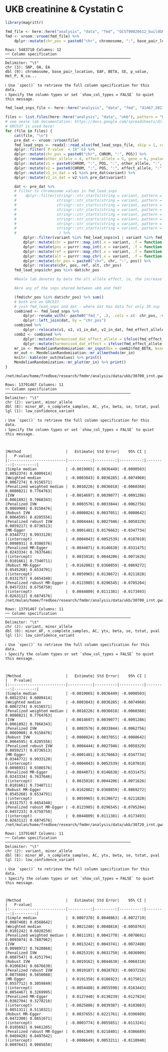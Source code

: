 UKB creatinine & Cystatin C
================

``` r
library(magrittr)
```

``` r
fmd_file <- here::here("analysis", "data", "fmd", "GCST90026612_buildGRCh37.tsv")
fmd <- vroom::vroom(fmd_file) %>%
    dplyr::mutate(chr_pos = paste0("chr", chromosome, ":", base_pair_location))
```

    Rows: 5483710 Columns: 12
    ── Column specification ────────────────────────────────────────────────────────
    Delimiter: "\t"
    chr (3): SNP, OA, EA
    dbl (9): chromosome, base_pair_location, EAF, BETA, SE, p_value, Het_P, N_ca...

    ℹ Use `spec()` to retrieve the full column specification for this data.
    ℹ Specify the column types or set `show_col_types = FALSE` to quiet this message.

``` r
fmd_lead_snps_file <- here::here("analysis", "data", "fmd", "41467_2021_26174_MOESM4_ESM.xlsx") # snps from Katz et al. 2022 Supp Info Table SII.
```

``` r
files <- list.files(here::here("analysis", "data", "ukb"), pattern = "both_sexes", full.names = TRUE)
# see neale lab documentation: https://docs.google.com/spreadsheets/d/1kvPoupSzsSFBNSztMzl04xMoSC3Kcx3CrjVf4yBmESU/edit#gid=227859291
# GRCh37 is used here!
for (file in files) {
    cat(file, "\n")
    pre_dat <- vroom::vroom(file)
    fmd_lead_snps <- readxl::read_xlsx(fmd_lead_snps_file, skip = 1, col_names = TRUE) %>%
    dplyr::filter(`P-value` < 10^-6) %>%
    dplyr::mutate(chr_pos = paste0("chr", CHROM, ":", POS)) %>%
    dplyr::rename(other_allele = 4, effect_allele = 5, gene = 6, pvalue = 10) %>%
    dplyr::mutate(v1 = paste0(CHROM, ":", POS, ":", other_allele, ":", effect_allele)) %>%
    dplyr::mutate(v2 = paste0(CHROM, ":", POS, ":", effect_allele, ":", other_allele)) %>%
    dplyr::mutate(v1_in_dat = v1 %in% pre_dat$variant) %>%
    dplyr::mutate(v2_in_dat = v2 %in% pre_dat$variant)

    dat <- pre_dat %>%
    # filter to chromosome values in fmd_lead_snps
    #    dplyr::filter(stringr::str_starts(string = variant, pattern = "12") | 
    #                  stringr::str_starts(string = variant, pattern = "6") |
    #                  stringr::str_starts(string = variant, pattern = "5") |
    #                  stringr::str_starts(string = variant, pattern = "8") | 
    #                  stringr::str_starts(string = variant, pattern = "13") |
    #                  stringr::str_starts(string = variant, pattern = "4") |
    #                  stringr::str_starts(string = variant, pattern = "10") | 
    #                  stringr::str_starts(string = variant, pattern = "17")
    #                   ) %>%
        dplyr::filter(variant %in% fmd_lead_snps$v1 | variant %in% fmd_lead_snps$v2) %>%
        dplyr::mutate(chr = purrr::map_int(.x = variant, .f = function(x) {stringr::str_split(string = x, pattern = ":")[[1]][1] %>% as.integer})) %>%
        dplyr::mutate(pos = purrr::map_int(.x = variant, .f = function(x) {stringr::str_split(string = x, pattern = ":")[[1]][2] %>% as.integer})) %>%
        dplyr::mutate(ref = purrr::map_chr(.x = variant, .f = function(x) {stringr::str_split(string = x, pattern = ":")[[1]][3]})) %>%
        dplyr::mutate(alt = purrr::map_chr(.x = variant, .f = function(x) {stringr::str_split(string = x, pattern = ":")[[1]][4]})) %>% 
        dplyr::mutate(chr_pos = paste0("chr", chr, ":", pos)) %>%
        dplyr::relocate(chr, pos, ref, alt, chr_pos)
    fmd_lead_snps$chr_pos %in% dat$chr_pos

    #Neale lab denotes by beta the alt allele effect, ie, the increase in phenotype per increase in one alt allele.

    #Are any of the snps shared between ukb and fmd?

    (fmd$chr_pos %in% dat$chr_pos) %>% sum()
    # both are on GRCh37
    # join fmd_lead_snps and dat - where dat has data for only 10 snp
    combined <- fmd_lead_snps %>% 
        dplyr::rename_with(~ paste0("fmd_", .), .cols = c(- chr_pos, -v1, -v2, - v1_in_dat, - v2_in_dat)) %>%
        dplyr::left_join(dat, by = "chr_pos")
    combined %>%
        dplyr::relocate(v1, v2, v1_in_dat, v2_in_dat, fmd_effect_allele, ref)
    comb2 <- combined %>%
        dplyr::mutate(harmonised_dat_effect_allele = ifelse(fmd_effect_allele == alt, alt, ref)) %>%
        dplyr::mutate(harmonised_dat_effect = ifelse(fmd_effect_allele == alt, beta, -beta))
    mr_in <- MendelianRandomization::mr_input(bx = comb2$fmd_BETA, bxse = comb2$fmd_SE, by = comb2$harmonised_dat_effect, byse = comb2$se)
    mr_out <- MendelianRandomization::mr_allmethods(mr_in)
    knitr::kable(mr_out@Values) %>% print()
    MendelianRandomization::mr_plot(mr_in) %>% print()
}
```

    /net/mulan/home/fredboe/research/fmdmr/analysis/data/ukb/30700_irnt.gwas.imputed_v3.both_sexes.varorder.tsv.bgz 

    Rows: 13791467 Columns: 11
    ── Column specification ────────────────────────────────────────────────────────
    Delimiter: "\t"
    chr (2): variant, minor_allele
    dbl (8): minor_AF, n_complete_samples, AC, ytx, beta, se, tstat, pval
    lgl (1): low_confidence_variant

    ℹ Use `spec()` to retrieve the full column specification for this data.
    ℹ Specify the column types or set `show_col_types = FALSE` to quiet this message.



    |Method                    |   Estimate| Std Error|    95% CI |          |   P-value|
    |:-------------------------|----------:|---------:|----------:|---------:|---------:|
    |Simple median             | -0.0019065| 0.0036449| -0.0090503| 0.0052374| 0.6009414|
    |Weighted median           | -0.0003843| 0.0036285| -0.0074960| 0.0067274| 0.9156571|
    |Penalized weighted median |  0.0010226| 0.0036018| -0.0060368| 0.0080821| 0.7764763|
    |IVW                       | -0.0014697| 0.0039077| -0.0091286| 0.0061892| 0.7068343|
    |Penalized IVW             |  0.0003576| 0.0033844| -0.0062756| 0.0069908| 0.9158476|
    |Robust IVW                | -0.0008024| 0.0037051| -0.0080642| 0.0064595| 0.8285556|
    |Penalized robust IVW      |  0.0004444| 0.0027946| -0.0050329| 0.0059217| 0.8736513|
    |MR-Egger                  | -0.0001481| 0.0176663| -0.0347734| 0.0344772| 0.9933120|
    |(intercept)               | -0.0004043| 0.0052539| -0.0107018| 0.0098931| 0.9386576|
    |Penalized MR-Egger        | -0.0044071| 0.0146638| -0.0331475| 0.0243334| 0.7637646|
    |(intercept)               |  0.0015018| 0.0044206| -0.0071626| 0.0101661| 0.7340711|
    |Robust MR-Egger           | -0.0162002| 0.0360859| -0.0869272| 0.0545268| 0.6534791|
    |(intercept)               |  0.0059965| 0.0138672| -0.0211828| 0.0331757| 0.6654348|
    |Penalized robust MR-Egger | -0.0123985| 0.0296545| -0.0705204| 0.0457233| 0.6758750|
    |(intercept)               |  0.0044809| 0.0111381| -0.0173493| 0.0263112| 0.6874576|
    /net/mulan/home/fredboe/research/fmdmr/analysis/data/ukb/30700_irnt.gwas.imputed_v3.both_sexes.varorder.tsv.bgz.1 

    Rows: 13791467 Columns: 11
    ── Column specification ────────────────────────────────────────────────────────
    Delimiter: "\t"
    chr (2): variant, minor_allele
    dbl (8): minor_AF, n_complete_samples, AC, ytx, beta, se, tstat, pval
    lgl (1): low_confidence_variant

    ℹ Use `spec()` to retrieve the full column specification for this data.
    ℹ Specify the column types or set `show_col_types = FALSE` to quiet this message.



    |Method                    |   Estimate| Std Error|    95% CI |          |   P-value|
    |:-------------------------|----------:|---------:|----------:|---------:|---------:|
    |Simple median             | -0.0019065| 0.0036449| -0.0090503| 0.0052374| 0.6009414|
    |Weighted median           | -0.0003843| 0.0036285| -0.0074960| 0.0067274| 0.9156571|
    |Penalized weighted median |  0.0010226| 0.0036018| -0.0060368| 0.0080821| 0.7764763|
    |IVW                       | -0.0014697| 0.0039077| -0.0091286| 0.0061892| 0.7068343|
    |Penalized IVW             |  0.0003576| 0.0033844| -0.0062756| 0.0069908| 0.9158476|
    |Robust IVW                | -0.0008024| 0.0037051| -0.0080642| 0.0064595| 0.8285556|
    |Penalized robust IVW      |  0.0004444| 0.0027946| -0.0050329| 0.0059217| 0.8736513|
    |MR-Egger                  | -0.0001481| 0.0176663| -0.0347734| 0.0344772| 0.9933120|
    |(intercept)               | -0.0004043| 0.0052539| -0.0107018| 0.0098931| 0.9386576|
    |Penalized MR-Egger        | -0.0044071| 0.0146638| -0.0331475| 0.0243334| 0.7637646|
    |(intercept)               |  0.0015018| 0.0044206| -0.0071626| 0.0101661| 0.7340711|
    |Robust MR-Egger           | -0.0162002| 0.0360859| -0.0869272| 0.0545268| 0.6534791|
    |(intercept)               |  0.0059965| 0.0138672| -0.0211828| 0.0331757| 0.6654348|
    |Penalized robust MR-Egger | -0.0123985| 0.0296545| -0.0705204| 0.0457233| 0.6758750|
    |(intercept)               |  0.0044809| 0.0111381| -0.0173493| 0.0263112| 0.6874576|
    /net/mulan/home/fredboe/research/fmdmr/analysis/data/ukb/30720_irnt.gwas.imputed_v3.both_sexes.varorder.tsv.bgz 

    Rows: 13791467 Columns: 11
    ── Column specification ────────────────────────────────────────────────────────
    Delimiter: "\t"
    chr (2): variant, minor_allele
    dbl (8): minor_AF, n_complete_samples, AC, ytx, beta, se, tstat, pval
    lgl (1): low_confidence_variant

    ℹ Use `spec()` to retrieve the full column specification for this data.
    ℹ Specify the column types or set `show_col_types = FALSE` to quiet this message.



    |Method                    |   Estimate| Std Error|    95% CI |          |   P-value|
    |:-------------------------|----------:|---------:|----------:|---------:|---------:|
    |Simple median             |  0.0007370| 0.0040863| -0.0072719| 0.0087460| 0.8568642|
    |Weighted median           |  0.0021240| 0.0040818| -0.0058763| 0.0101242| 0.6028250|
    |Penalized weighted median |  0.0011191| 0.0041778| -0.0070691| 0.0093074| 0.7887962|
    |IVW                       |  0.0013242| 0.0043741| -0.0072488| 0.0098972| 0.7620868|
    |Penalized IVW             |  0.0025319| 0.0031750| -0.0036909| 0.0087547| 0.4251794|
    |Robust IVW                |  0.0019162| 0.0044630| -0.0068310| 0.0106634| 0.6676630|
    |Penalized robust IVW      |  0.0019187| 0.0028783| -0.0037226| 0.0075600| 0.5050088|
    |MR-Egger                  |  0.0191350| 0.0186923| -0.0175012| 0.0557712| 0.3059849|
    |(intercept)               | -0.0054488| 0.0055590| -0.0163443| 0.0054467| 0.3269995|
    |Penalized MR-Egger        |  0.0127440| 0.0130239| -0.0127824| 0.0382704| 0.3278216|
    |(intercept)               | -0.0025886| 0.0039387| -0.0103083| 0.0051311| 0.5110321|
    |Robust MR-Egger           |  0.0037655| 0.0221761| -0.0396989| 0.0472300| 0.8651671|
    |(intercept)               | -0.0003774| 0.0055851| -0.0113241| 0.0105692| 0.9461205|
    |Penalized robust MR-Egger |  0.0041369| 0.0218401| -0.0386689| 0.0469428| 0.8497642|
    |(intercept)               | -0.0006649| 0.0053211| -0.0110940| 0.0097643| 0.9005650|

